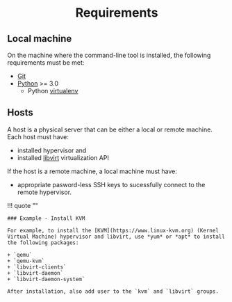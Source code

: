 <h1 align="center">Requirements</h1>

## Local machine

On the machine where the command-line tool is installed, the following requirements must be met:

+ [Git](https://git-scm.com/)
+ [Python](https://www.python.org/) >= 3.0
  - Python [virtualenv](https://docs.python.org/3/library/venv.html)

## Hosts

A host is a physical server that can be either a local or remote machine.
Each host must have:

+ installed hypervisor and
+ installed [libvirt](https://libvirt.org/) virtualization API

If the host is a remote machine, a local machine must have:

+ appropriate pasword-less SSH keys to sucessfully connect to the remote hypervisor.

!!! quote ""

    ### Example - Install KVM

    For example, to install the [KVM](https://www.linux-kvm.org) (Kernel Virtual Machine) hypervisor and libvirt, use *yum* or *apt* to install the following packages:

    + `qemu`
    + `qemu-kvm`
    + `libvirt-clients`
    + `libvirt-daemon`
    + `libvirt-daemon-system`

    After installation, also add user to the `kvm` and `libvirt` groups.
